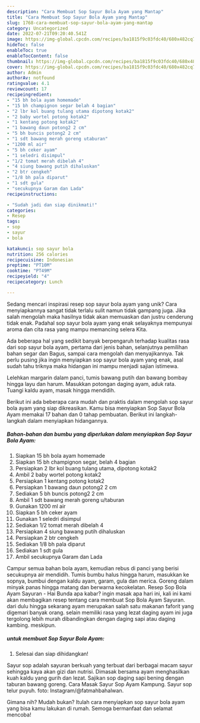 ```yaml
---
description: "Cara Membuat Sop Sayur Bola Ayam yang Mantap"
title: "Cara Membuat Sop Sayur Bola Ayam yang Mantap"
slug: 1768-cara-membuat-sop-sayur-bola-ayam-yang-mantap
category: Uncategorized
date: 2022-07-21T09:20:40.541Z
image: https://img-global.cpcdn.com/recipes/ba1815f9c03fdc40/680x482cq70/sop-sayur-bola-ayam-foto-resep-utama.jpg
hideToc: false
enableToc: true
enableTocContent: false
thumbnail: https://img-global.cpcdn.com/recipes/ba1815f9c03fdc40/680x482cq70/sop-sayur-bola-ayam-foto-resep-utama.jpg
cover: https://img-global.cpcdn.com/recipes/ba1815f9c03fdc40/680x482cq70/sop-sayur-bola-ayam-foto-resep-utama.jpg
author: Admin
authorAv: notfound
ratingvalue: 4.1
reviewcount: 17
recipeingredient:
- "15 bh bola ayam homemade"
- "15 bh champignon segar belah 4 bagian"
- "2 lbr kol buang tulang utama dipotong kotak2"
- "2 baby wortel potong kotak2"
- "1 kentang potong kotak2"
- "1 bawang daun potong2 2 cm"
- "5 bh buncis potong2 2 cm"
- "1 sdt bawang merah goreng utaburan"
- "1200 ml air"
- "5 bh ceker ayam"
- "1 seledri disimpul"
- "1/2 tomat merah dibelah 4"
- "4 siung bawang putih dihaluskan"
- "2 btr cengkeh"
- "1/8 bh pala diparut"
- "1 sdt gula"
- "secukupnya Garam dan Lada"
recipeinstructions:

- "Sudah jadi dan siap dinikmati!"
categories:
- Resep
tags:
- sop
- sayur
- bola

katakunci: sop sayur bola 
nutrition: 256 calories
recipecuisine: Indonesian
preptime: "PT10M"
cooktime: "PT49M"
recipeyield: "4"
recipecategory: Lunch

---
```





Sedang mencari inspirasi resep sop sayur bola ayam yang unik? Cara menyiapkannya sangat tidak terlalu sulit namun tidak gampang juga. Jika salah mengolah maka hasilnya tidak akan memuaskan dan justru cenderung tidak enak. Padahal sop sayur bola ayam yang enak selayaknya mempunyai aroma dan cita rasa yang mampu memancing selera Kita.





Ada beberapa hal yang sedikit banyak berpengaruh terhadap kualitas rasa dari sop sayur bola ayam, pertama dari jenis bahan, selanjutnya pemilihan bahan segar dan Bagus, sampai cara mengolah dan menyajikannya. Tak perlu pusing jika ingin menyiapkan sop sayur bola ayam yang enak,      asal sudah tahu triknya maka hidangan ini mampu menjadi sajian istimewa.














Lelehkan margarin dalam panci, tumis bawang putih dan bawang bombay hingga layu dan harum. Masukkan potongan daging ayam, aduk rata. Tuangi kaldu ayam, masak hingga mendidih.






Berikut ini ada beberapa cara mudah dan praktis dalam mengolah sop sayur bola ayam yang siap dikreasikan. Kamu bisa menyiapkan Sop Sayur Bola Ayam memakai 17 bahan dan 0 tahap pembuatan. Berikut ini langkah-langkah dalam menyiapkan hidangannya.

<!--inarticleads1-->

##### Bahan-bahan dan bumbu yang diperlukan dalam menyiapkan Sop Sayur Bola Ayam:

1. Siapkan 15 bh bola ayam homemade
1. Siapkan 15 bh champignon segar, belah 4 bagian
1. Persiapkan 2 lbr kol buang tulang utama, dipotong kotak2
1. Ambil 2 baby wortel potong kotak2
1. Persiapkan 1 kentang potong kotak2
1. Persiapkan 1 bawang daun potong2 2 cm
1. Sediakan 5 bh buncis potong2 2 cm
1. Ambil 1 sdt bawang merah goreng u/taburan
1. Gunakan 1200 ml air
1. Siapkan 5 bh ceker ayam
1. Gunakan 1 seledri disimpul
1. Sediakan 1/2 tomat merah dibelah 4
1. Persiapkan 4 siung bawang putih dihaluskan
1. Persiapkan 2 btr cengkeh
1. Sediakan 1/8 bh pala diparut
1. Sediakan 1 sdt gula
1. Ambil secukupnya Garam dan Lada


Campur semua bahan bola ayam, kemudian rebus di panci yang berisi secukupnya air mendidih. Tumis bumbu halus hingga harum, masukkan ke sopnya, bumbui dengan kaldu ayam, garam, gula dan merica. Goreng dalam minyak panas hingga matang dan berwarna kecokelatan. Resep Sop Bola Ayam Sayuran - Hai Bunda apa kabar? ingin masak apa hari ini, kali ini kami akan membagikan resep tentang cara membuat Sop Bola Ayam Sayuran. dari dulu hingga sekarang ayam merupakan salah satu makanan faforit yang digemari banyak orang. selain memiliki rasa yang lezat daging ayam ini juga tergolong lebih murah dibandingkan dengan daging sapi atau daging kambing. meskipun. 

<!--inarticleads2-->

#####  untuk membuat Sop Sayur Bola Ayam:


1. Selesai dan siap dihidangkan!

Sayur sop adalah sayuran berkuah yang terbuat dari berbagai macam sayur sehingga kaya akan gizi dan nutrisi. Dimasak bersama ayam menghasilkan kuah kaldu yang gurih dan lezat. Sajikan sop daging sapi bening dengan taburan bawang goreng. Cara Masak Sayur Sop Ayam Kampung. Sayur sop telur puyuh. foto: Instagram/@fatmahbahalwan. 

Gimana nih? Mudah bukan? Itulah cara menyiapkan sop sayur bola ayam yang bisa kamu lakukan di rumah. Semoga bermanfaat dan selamat mencoba!
